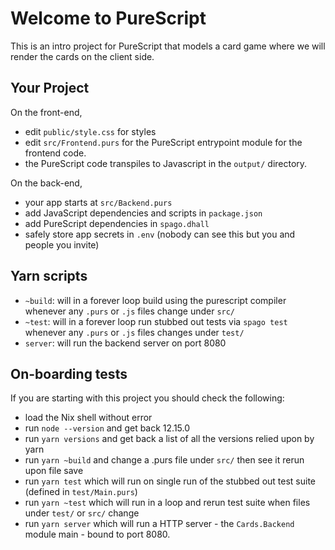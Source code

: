 # Welcome to PureScript

This is an intro project for PureScript that models a card game where we will render the cards on the client side.

## Your Project

On the front-end,
- edit `public/style.css` for styles
- edit `src/Frontend.purs` for the PureScript entrypoint module for the frontend code.
- the PureScript code transpiles to Javascript in the `output/` directory.

On the back-end,
- your app starts at `src/Backend.purs`
- add JavaScript dependencies and scripts in `package.json`
- add PureScript dependencies in `spago.dhall`
- safely store app secrets in `.env` (nobody can see this but you and people you invite)

## Yarn scripts

- `~build`: will in a forever loop build using the purescript compiler whenever any `.purs` or `.js` files change under `src/`
- `~test`: will in a forever loop run stubbed out tests via `spago test` whenever any `.purs` or `.js` files changes under `test/`
- `server`: will run the backend server on port 8080

## On-boarding tests

If you are starting with this project you should check the following:
- load the Nix shell without error
- run `node --version` and get back 12.15.0
- run `yarn versions` and get back a list of all the versions relied upon by yarn
- run `yarn ~build` and change a .purs file under `src/` then see it rerun upon file save
- run `yarn test` which will run on single run of the stubbed out test suite (defined in `test/Main.purs`)
- run `yarn ~test` which will run in a loop and rerun test suite when files under `test/` or `src/` change
- run `yarn server` which will run a HTTP server - the `Cards.Backend` module main - bound to port 8080.
